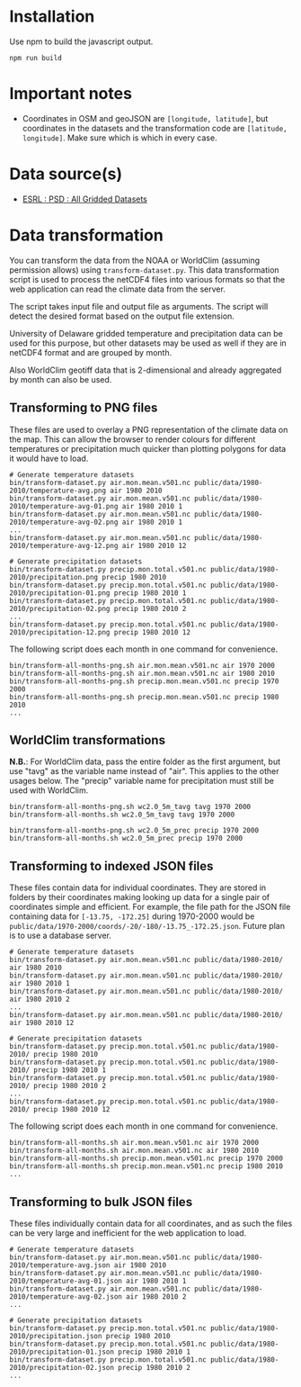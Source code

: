# Installation

Use npm to build the javascript output.

```
npm run build
```

# Important notes

* Coordinates in OSM and geoJSON are `[longitude, latitude]`, but coordinates
in the datasets and the transformation code are `[latitude, longitude]`. Make sure
which is which in every case.

# Data source(s)

* [ESRL : PSD : All Gridded Datasets](https://www.esrl.noaa.gov/psd/data/gridded/)

# Data transformation

You can transform the data from the NOAA or WorldClim (assuming permission allows) using
`transform-dataset.py`.
This data transformation script is used to process the netCDF4 files into
various formats so that the web application can read the climate data from
the server.

The script takes input file and output file as arguments. The script will detect
the desired format based on the output file extension.

University of Delaware gridded temperature and precipitation data can be used
for this purpose, but other datasets may be used as well if they are in
netCDF4 format and are grouped by month.

Also WorldClim geotiff data that is 2-dimensional and already aggregated by month can also
be used.

## Transforming to PNG files

These files are used to overlay a PNG representation of the climate data
on the map. This can allow the browser to render colours for different temperatures
or precipitation much quicker than plotting polygons for data it would have to load.

```
# Generate temperature datasets
bin/transform-dataset.py air.mon.mean.v501.nc public/data/1980-2010/temperature-avg.png air 1980 2010
bin/transform-dataset.py air.mon.mean.v501.nc public/data/1980-2010/temperature-avg-01.png air 1980 2010 1
bin/transform-dataset.py air.mon.mean.v501.nc public/data/1980-2010/temperature-avg-02.png air 1980 2010 1
...
bin/transform-dataset.py air.mon.mean.v501.nc public/data/1980-2010/temperature-avg-12.png air 1980 2010 12

# Generate precipitation datasets
bin/transform-dataset.py precip.mon.total.v501.nc public/data/1980-2010/precipitation.png precip 1980 2010
bin/transform-dataset.py precip.mon.total.v501.nc public/data/1980-2010/precipitation-01.png precip 1980 2010 1
bin/transform-dataset.py precip.mon.total.v501.nc public/data/1980-2010/precipitation-02.png precip 1980 2010 2
...
bin/transform-dataset.py precip.mon.total.v501.nc public/data/1980-2010/precipitation-12.png precip 1980 2010 12
```

The following script does each month in one command for convenience.

```
bin/transform-all-months-png.sh air.mon.mean.v501.nc air 1970 2000
bin/transform-all-months-png.sh air.mon.mean.v501.nc air 1980 2010
bin/transform-all-months-png.sh precip.mon.mean.v501.nc precip 1970 2000
bin/transform-all-months-png.sh precip.mon.mean.v501.nc precip 1980 2010
...
```

## WorldClim transformations

**N.B.**: For WorldClim data, pass the entire folder as the first argument, but use
"tavg" as the variable name instead of "air". This applies to the other usages below.
The "precip" variable name for precipitation must still be used with WorldClim.

```
bin/transform-all-months-png.sh wc2.0_5m_tavg tavg 1970 2000
bin/transform-all-months.sh wc2.0_5m_tavg tavg 1970 2000

bin/transform-all-months-png.sh wc2.0_5m_prec precip 1970 2000
bin/transform-all-months.sh wc2.0_5m_prec precip 1970 2000
```

## Transforming to indexed JSON files

These files contain data for individual coordinates. They are stored in folders
by their coordinates making looking up data for a single pair of coordinates
simple and efficient. For example, the file path for the JSON file
containing data for `[-13.75, -172.25]` during 1970-2000
would be `public/data/1970-2000/coords/-20/-180/-13.75_-172.25.json`.
Future plan is to use a database server.

```
# Generate temperature datasets
bin/transform-dataset.py air.mon.mean.v501.nc public/data/1980-2010/ air 1980 2010
bin/transform-dataset.py air.mon.mean.v501.nc public/data/1980-2010/ air 1980 2010 1
bin/transform-dataset.py air.mon.mean.v501.nc public/data/1980-2010/ air 1980 2010 2
...
bin/transform-dataset.py air.mon.mean.v501.nc public/data/1980-2010/ air 1980 2010 12

# Generate precipitation datasets
bin/transform-dataset.py precip.mon.total.v501.nc public/data/1980-2010/ precip 1980 2010
bin/transform-dataset.py precip.mon.total.v501.nc public/data/1980-2010/ precip 1980 2010 1
bin/transform-dataset.py precip.mon.total.v501.nc public/data/1980-2010/ precip 1980 2010 2
...
bin/transform-dataset.py precip.mon.total.v501.nc public/data/1980-2010/ precip 1980 2010 12
```

The following script does each month in one command for convenience.

```
bin/transform-all-months.sh air.mon.mean.v501.nc air 1970 2000
bin/transform-all-months.sh air.mon.mean.v501.nc air 1980 2010
bin/transform-all-months.sh precip.mon.mean.v501.nc precip 1970 2000
bin/transform-all-months.sh precip.mon.mean.v501.nc precip 1980 2010
...
```

## Transforming to bulk JSON files

These files individually contain data for all coordinates, and as such the files
can be very large and inefficient for the web application to load.

```
# Generate temperature datasets
bin/transform-dataset.py air.mon.mean.v501.nc public/data/1980-2010/temperature-avg.json air 1980 2010
bin/transform-dataset.py air.mon.mean.v501.nc public/data/1980-2010/temperature-avg-01.json air 1980 2010 1
bin/transform-dataset.py air.mon.mean.v501.nc public/data/1980-2010/temperature-avg-02.json air 1980 2010 2
...

# Generate precipitation datasets
bin/transform-dataset.py precip.mon.total.v501.nc public/data/1980-2010/precipitation.json precip 1980 2010
bin/transform-dataset.py precip.mon.total.v501.nc public/data/1980-2010/precipitation-01.json precip 1980 2010 1
bin/transform-dataset.py precip.mon.total.v501.nc public/data/1980-2010/precipitation-02.json precip 1980 2010 2
...
```
